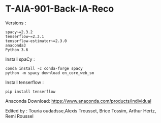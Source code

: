 # T-AIA-901-Back-IA-Reco

Versions :

    spacy~=2.3.2
    tenserflow~=2.3.1
    tensorflow-estimator~=2.3.0
    anaconda3
    Python 3.6
    
Install spaCy :

    conda install -c conda-forge spacy
    python -m spacy download en_core_web_sm
    
Install tenserflow :
    
    pip install tenserflow
    
Anaconda Download: https://www.anaconda.com/products/individual


Edited by :
Touria oudadsse,Alexis Trousset, Brice Tossim, Arthur Hertz, Remi Roussel 


    

    